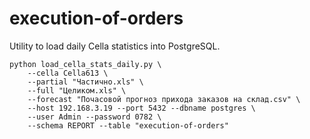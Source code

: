 # execution-of-orders

Utility to load daily Cella statistics into PostgreSQL.

```
python load_cella_stats_daily.py \
    --cella Cella613 \
    --partial "Частично.xls" \
    --full "Целиком.xls" \
    --forecast "Почасовой прогноз прихода заказов на склад.csv" \
    --host 192.168.3.19 --port 5432 --dbname postgres \
    --user Admin --password 0782 \
    --schema REPORT --table "execution-of-orders"
```
